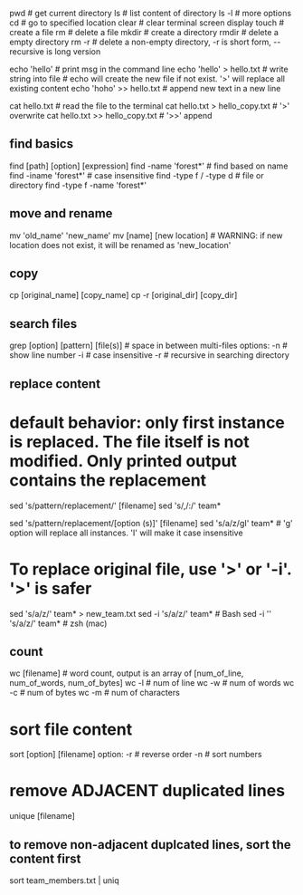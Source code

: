 pwd # get current directory
ls # list content of directory
ls -l # more options
cd # go to specified location
clear # clear terminal screen display
touch # create a file
rm # delete a file
mkdir # create a directory
rmdir # delete a empty directory
rm -r # delete a non-empty directory, -r is short form, --recursive is long version

echo 'hello' # print msg in the command line
echo 'hello' > hello.txt # write string into file # echo will create the new file if not exist. '>' will replace all existing content
echo 'hoho' >> hello.txt # append new text in a new line

cat hello.txt # read the file to the terminal
cat hello.txt > hello_copy.txt # '>' overwrite
cat hello.txt >> hello_copy.txt # '>>' append

## find basics
find [path] [option] [expression]
find -name 'forest*' # find based on name
find -iname 'forest*' # case insensitive
find -type f / -type d # file or directory
find -type f -name 'forest*'

## move and rename
mv 'old_name' 'new_name'
mv [name] [new location] # WARNING: if new location does not exist, it will be renamed as 'new_location'

## copy
cp [original_name] [copy_name]
cp -r [original_dir] [copy_dir]

## search files
grep [option] [pattern] [file(s)] # space in between multi-files
options: 
-n # show line number
-i # case insensitive
-r # recursive in searching directory

## replace content
# default behavior: only first instance is replaced. The file itself is not modified. Only printed output contains the replacement
sed 's/pattern/replacement/' [filename]
sed 's/,/:/' team*

sed 's/pattern/replacement/[option (s)]' [filename]
sed 's/a/z/gI' team* # 'g' option will replace all instances. 'I' will make it case insensitive

# To replace original file, use '>' or '-i'. '>' is safer
sed 's/a/z/' team* > new_team.txt
sed -i 's/a/z/' team* # Bash
sed -i '' 's/a/z/' team* # zsh (mac)

## count
wc [filename] # word count, output is an array of [num_of_line, num_of_words, num_of_bytes]
wc -l # num of line
wc -w # num of words
wc -c # num of bytes
wc -m # num of characters

# sort file content
sort [option] [filename]
option:
-r # reverse order
-n # sort numbers

# remove ADJACENT duplicated lines
unique [filename]
## to remove non-adjacent duplcated lines, sort the content first
sort team_members.txt | uniq













